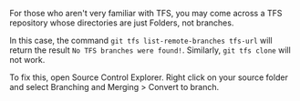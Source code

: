 For those who aren't very familiar with TFS, you may come across a TFS repository whose directories are just Folders, not branches.

In this case, the command `git tfs list-remote-branches tfs-url` will return the result `No TFS branches were found!`.  Similarly, `git tfs clone` will not work.

To fix this, open Source Control Explorer.  Right click on your source folder and select Branching and Merging > Convert to branch.